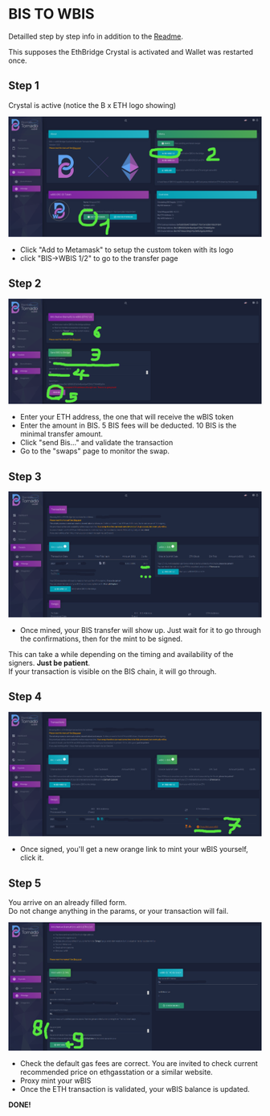 # BIS TO WBIS

Detailled step by step info in addition to the [Readme](README.md).

This supposes the EthBridge Crystal is activated and Wallet was restarted once.

## Step 1

Crystal is active (notice the B x ETH logo showing)

![](pics/bis-wbis1.png)

- Click "Add to Metamask" to setup the custom token with its logo
- click "BIS->WBIS 1/2" to go to the transfer page

## Step 2

![](pics/bis-wbis2.png)

- Enter your ETH address, the one that will receive the wBIS token
- Enter the amount in BIS. 5 BIS fees will be deducted. 10 BIS is the minimal transfer amount.
- Click "send Bis..." and validate the transaction
- Go to the "swaps" page to monitor the swap.

## Step 3

![](pics/bis-wbis3.png)

- Once mined, your BIS transfer will show up. Just wait for it to go through the confirmations,
 then for the mint to be signed.

 This can take a while depending on the timing and availability of the signers. **Just be patient**.  
 If your transaction is visible on the BIS chain, it will go through.

## Step 4

![](pics/bis-wbis4.png)

- Once signed, you'll get a new orange link to mint your wBIS yourself, click it.


## Step 5

You arrive on an already filled form.  
Do not change anything in the params, or your transaction will fail.  

![](pics/bis-wbis5.png)

- Check the default gas fees are correct. You are invited to check current recommended price on ethgasstation or a similar website.
- Proxy mint your wBIS
- Once the ETH transaction is validated, your wBIS balance is updated.

**DONE!** 


